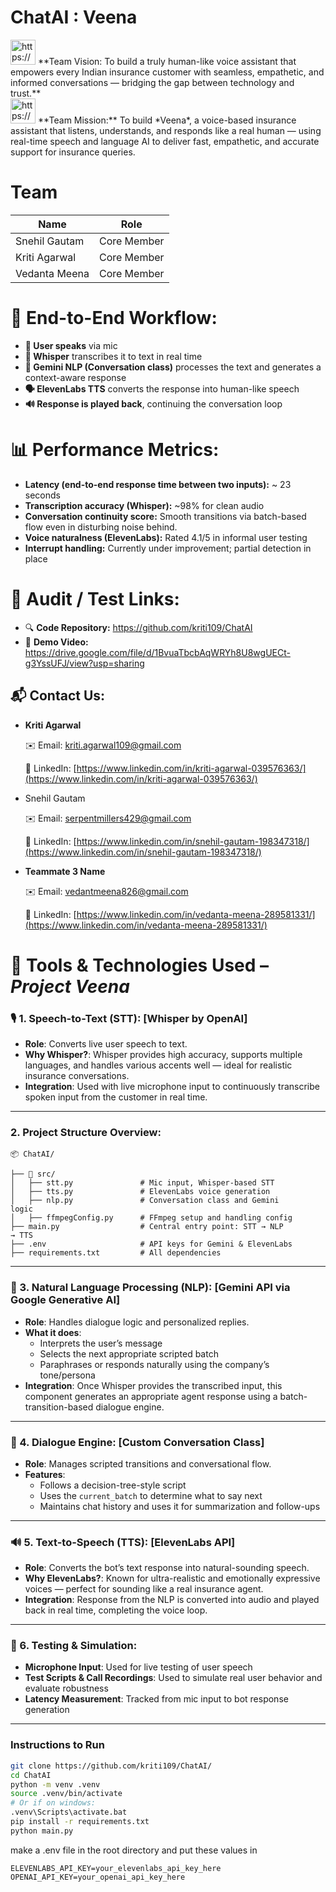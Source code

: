 # ChatAI : Veena

<aside>
<img src="https://www.notion.so/icons/token_blue.svg" alt="https://www.notion.so/icons/token_blue.svg" width="40px" /> **Team Vision: To build a truly human-like voice assistant that empowers every Indian insurance customer with seamless, empathetic, and informed conversations — bridging the gap between technology and trust.**

</aside>

<aside>
<img src="https://www.notion.so/icons/flag_blue.svg" alt="https://www.notion.so/icons/flag_blue.svg" width="40px" /> **Team Mission:**  To build *Veena*, a voice-based insurance assistant that listens, understands, and responds like a real human — using real-time speech and language AI to deliver fast, empathetic, and accurate support for insurance queries.

</aside>

# Team

| Name | Role |
| --- | --- |
| Snehil Gautam | Core Member |
| Kriti Agarwal | Core Member |
| Vedanta Meena | Core Member |

# 🔄 End-to-End Workflow:

- **🎤 User speaks** via mic
- **📝 Whisper** transcribes it to text in real time
- **🤖 Gemini NLP (Conversation class)** processes the text and generates a context-aware response
- **🗣️ ElevenLabs TTS** converts the response into human-like speech
- **🔊 Response is played back**, continuing the conversation loop

# 📊 **Performance Metrics:**

- **Latency (end-to-end response time between two inputs):** ~ 23 seconds
- **Transcription accuracy (Whisper):** ~98% for clean audio
- **Conversation continuity score:** Smooth transitions via batch-based flow even in disturbing noise behind.
- **Voice naturalness (ElevenLabs):** Rated 4.1/5 in informal user testing
- **Interrupt handling:** Currently under improvement; partial detection in place

# 🔗 **Audit / Test Links:**

- 🔍 **Code Repository:** https://github.com/kriti109/ChatAI
- 🎥 **Demo Video:** https://drive.google.com/file/d/1BvuaTbcbAqWRYh8U8wgUECt-g3YssUFJ/view?usp=sharing

## 📬 **Contact Us:**

- **Kriti Agarwal**
    
    ✉️ Email: kriti.agarwal109@gmail.com
    
    🔗 LinkedIn: [https://www.linkedin.com/in/kriti-agarwal-039576363/](https://www.linkedin.com/in/kriti-agarwal-039576363/)
    
- Snehil Gautam
    
    ✉️ Email: serpentmillers429@gmail.com
    
    🔗 LinkedIn:  [https://www.linkedin.com/in/snehil-gautam-198347318/](https://www.linkedin.com/in/snehil-gautam-198347318/)
    
- **Teammate 3 Name**
    
    ✉️ Email: [vedantmeena826@gmail.com](mailto:vedantmeena826@gmail.com)
    
    🔗 LinkedIn: [https://www.linkedin.com/in/vedanta-meena-289581331/](https://www.linkedin.com/in/vedanta-meena-289581331/)
    

# 🧰 Tools & Technologies Used – *Project Veena*

### 

### 🎙️ 1. **Speech-to-Text (STT): [Whisper by OpenAI]**

- **Role**: Converts live user speech to text.
- **Why Whisper?**: Whisper provides high accuracy, supports multiple languages, and handles various accents well — ideal for realistic insurance conversations.
- **Integration**: Used with live microphone input to continuously transcribe spoken input from the customer in real time.

---

### **2. Project Structure Overview:**

```
📦 ChatAI/

├── 📁 src/
│   ├── stt.py               # Mic input, Whisper-based STT
│   ├── tts.py               # ElevenLabs voice generation
│   ├── nlp.py               # Conversation class and Gemini                                                         logic
│   ├── ffmpegConfig.py      # FFmpeg setup and handling config
├── main.py                  # Central entry point: STT → NLP                                                          → TTS
├── .env                     # API keys for Gemini & ElevenLabs
├── requirements.txt         # All dependencies

```

---

### 🧠 3. **Natural Language Processing (NLP): [Gemini API via Google Generative AI]**

- **Role**: Handles dialogue logic and personalized replies.
- **What it does**:
    - Interprets the user’s message
    - Selects the next appropriate scripted batch
    - Paraphrases or responds naturally using the company’s tone/persona
- **Integration**: Once Whisper provides the transcribed input, this component generates an appropriate agent response using a batch-transition-based dialogue engine.

---

### 🔁 4. **Dialogue Engine: [Custom Conversation Class]**

- **Role**: Manages scripted transitions and conversational flow.
- **Features**:
    - Follows a decision-tree-style script
    - Uses the `current_batch` to determine what to say next
    - Maintains chat history and uses it for summarization and follow-ups

---

### 🔊 5. **Text-to-Speech (TTS): [ElevenLabs API]**

- **Role**: Converts the bot’s text response into natural-sounding speech.
- **Why ElevenLabs?**: Known for ultra-realistic and emotionally expressive voices — perfect for sounding like a real insurance agent.
- **Integration**: Response from the NLP is converted into audio and played back in real time, completing the voice loop.

---

### 🧪 6. **Testing & Simulation:**

- **Microphone Input**: Used for live testing of user speech
- **Test Scripts & Call Recordings**: Used to simulate real user behavior and evaluate robustness
- **Latency Measurement**: Tracked from mic input to bot response generation

---

### Instructions to Run

```bash
git clone https://github.com/kriti109/ChatAI/
cd ChatAI
python -m venv .venv
source .venv/bin/activate
# Or if on windows:
.venv\Scripts\activate.bat
pip install -r requirements.txt
python main.py
```

make a .env file in the root directory and put these values in
```
ELEVENLABS_API_KEY=your_elevenlabs_api_key_here
OPENAI_API_KEY=your_openai_api_key_here
```
